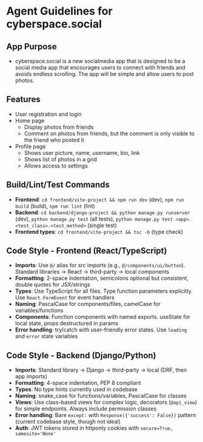 # Agent Guidelines for cyberspace.social

## App Purpose
- cyberspace.social is a new socialmedia app that is designed to be a social media app that encourages users to connect with friends and avoids endless scrolling. The app will be simple and allow users to post photos.

## Features
- User registration and login
- Home page
    - Display photos from friends
    - Comment on photos from friends, but the comment is only visible to the friend who posted it
- Profile page
    - Shows user picture, name, username, bio, link
    - Shows list of photos in a grid
    - Allows access to settings


## Build/Lint/Test Commands
- **Frontend**: `cd frontend/vite-project && npm run dev` (dev), `npm run build` (build), `npm run lint` (lint)
- **Backend**: `cd backend/django-project && python manage.py runserver` (dev), `python manage.py test` (all tests), `python manage.py test <app>.<test_class>.<test_method>` (single test)
- **Frontend types**: `cd frontend/vite-project && tsc -b` (type check)

## Code Style - Frontend (React/TypeScript)
- **Imports**: Use `@/` alias for src imports (e.g., `@/components/ui/button`). Standard libraries → React → third-party → local components
- **Formatting**: 2-space indentation, semicolons optional but consistent, double quotes for JSX/strings
- **Types**: Use TypeScript for all files. Type function parameters explicitly. Use `React.FormEvent` for event handlers
- **Naming**: PascalCase for components/files, camelCase for variables/functions
- **Components**: Function components with named exports. useState for local state, props destructured in params
- **Error handling**: try/catch with user-friendly error states. Use `loading` and `error` state variables

## Code Style - Backend (Django/Python)
- **Imports**: Standard library → Django → third-party → local (DRF, then app imports)
- **Formatting**: 4-space indentation, PEP 8 compliant
- **Types**: No type hints currently used in codebase
- **Naming**: snake_case for functions/variables, PascalCase for classes
- **Views**: Use class-based views for complex logic, decorators (`@api_view`) for simple endpoints. Always include permission classes
- **Error handling**: Bare `except:` with `Response({'success': False})` pattern (current codebase style, though not ideal)
- **Auth**: JWT tokens stored in httponly cookies with `secure=True, samesite='None'`
